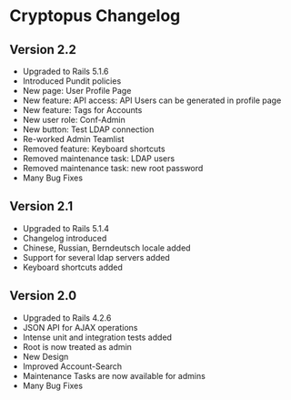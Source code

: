 # Cryptopus Changelog

## Version 2.2

* Upgraded to Rails 5.1.6
* Introduced Pundit policies
* New page: User Profile Page
* New feature: API access: API Users can be generated in profile page
* New feature: Tags for Accounts
* New user role: Conf-Admin
* New button: Test LDAP connection
* Re-worked Admin Teamlist
* Removed feature: Keyboard shortcuts
* Removed maintenance task: LDAP users
* Removed maintenance task: new root password
* Many Bug Fixes

## Version 2.1

* Upgraded to Rails 5.1.4
* Changelog introduced
* Chinese, Russian, Berndeutsch locale added
* Support for several ldap servers added
* Keyboard shortcuts added

## Version 2.0

* Upgraded to Rails 4.2.6
* JSON API for AJAX operations
* Intense unit and integration tests added
* Root is now treated as admin
* New Design
* Improved Account-Search
* Maintenance Tasks are now available for admins
* Many Bug Fixes

